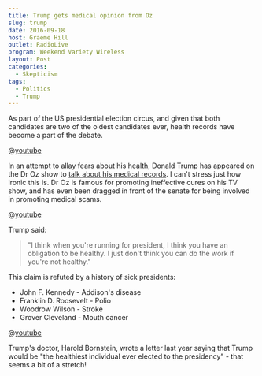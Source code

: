 ```yaml
---
title: Trump gets medical opinion from Oz
slug: trump
date: 2016-09-18
host: Graeme Hill
outlet: RadioLive
program: Weekend Variety Wireless
layout: Post
categories:
  - Skepticism
tags:
  - Politics
  - Trump
---
```


As part of the US presidential election circus, and given that both candidates are two of the oldest candidates ever, health records have become a part of the debate.

<!-- more -->

@[youtube](https://youtu.be/RocWRZoqbss?t=1m24s)

In an attempt to allay fears about his health, Donald Trump has appeared on the Dr Oz show to [talk about his medical records](https://www.washingtonpost.com/news/the-fix/wp/2016/09/15/donald-trumps-visit-with-dr-oz-was-just-as-amazing-as-you-though-it-would-be/). I can't stress just how ironic this is. Dr Oz is famous for promoting ineffective cures on his TV show, and has even been dragged in front of the senate for being involved in promoting medical scams.

@[youtube](https://youtu.be/kgApDJwc4Ow?t=1m49s)

Trump said:

> "I think when you're running for president, I think you have an obligation to be healthy. I just don't think you can do the work if you're not healthy."

This claim is refuted by a history of sick presidents:

- John F. Kennedy - Addison's disease
- Franklin D. Roosevelt - Polio
- Woodrow Wilson - Stroke
- Grover Cleveland - Mouth cancer

@[youtube](https://youtu.be/vJQ7qlbCIeY?t=5m39s)

Trump's doctor, Harold Bornstein, wrote a letter last year saying that Trump would be "the healthiest individual ever elected to the presidency" - that seems a bit of a stretch!
